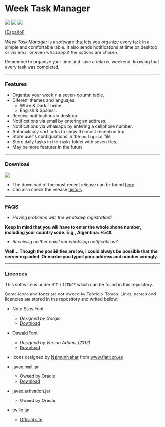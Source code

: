 # Week Task Manager

![](https://img.shields.io/github/tag/Fabricio-Tomas/Task-manager-notif.svg)
![](https://img.shields.io/github/release/Fabricio-Tomas/Task-manager-notif.svg)
![](https://img.shields.io/github/issues/Fabricio-Tomas/Task-manager-notif.svg)

[[Español]](https://github.com/Fabricio-Tomas/Task-manager-notif/blob/main/README-ES.MD)

*Week Task Manager* is a software that lets you organize every task in a simple and comfortable table. It also sends notifications at time on desktop or via email or even whatsapp if the options are chosen.

Remember to organize your time and have a relaxed weekend, knowing that every task was completed.

------------

### Features
- Organize your week in a seven-column table.
- Diferent themes and languajes.
     - White & Dark Theme.
     - English & Spanish.
- Receive notifications in desktop.
- Notifications via email by entering an address.
- Notifications via whatsapp by entering a cellphone number.
- Automaticaly sort tasks to show the most recent on top.
- Store user's configurations in the `config.dat` file.
- Store daily tasks in the `tasks` folder with seven files.
- May be more features in the future

------------

### Download
![](https://img.shields.io/github/release/Fabricio-Tomas/Task-manager-notif.svg)

- The download of the most recent release can be found [here](https://github.com/Fabricio-Tomas/Task-manager-notif/releases/tag/v2.1)
- Can also check the release [history](https://github.com/Fabricio-Tomas/Task-manager-notif/releases)

------------

### FAQS

- *Having problems with the whatsapp registration?*

**Keep in mind that you will have to enter the whole phone number, including your country code. E.g., Argentina: +549.**

- *Receiving neither email nor whatsapp notifications?*

**Well... Though the posibilities are low, i could always be possible that the server exploded. Or maybe you typed your address and number wrongly.**

-----------

### Licences

This software is under `MIT LICENCE` which can be found in this repository.

Some icons and fonts are not owned by Fabricio-Tomas. Links, names and licencies are stored in this repository and writed bellow.

- Noto Sans Font
	- *Designed by Google*
	- [Download](https://fonts.google.com/noto/specimen/Noto+Sans?selection.family=Noto+Sans)

- Oswald Font
	- *Designed by Vernon Adams (2012)*
	- [Download](https://www.fontsquirrel.com/fonts/oswald)

- Icons designed by <a href="https://www.flaticon.es/autores/najmunnahar" title="NajmunNahar">NajmunNahar</a> from <a href="https://www.flaticon.es/" title="Flaticon">www.flaticon.es</a>

- javax.mail.jar
	- Owned by Oracle
	- [Download](https://www.oracle.com/java/technologies/javamail-api.html)

- javax.activation.jar
	- Owned by Oracle
	
- twilio.jar
	- [Official site](https://www.twilio.com/)
